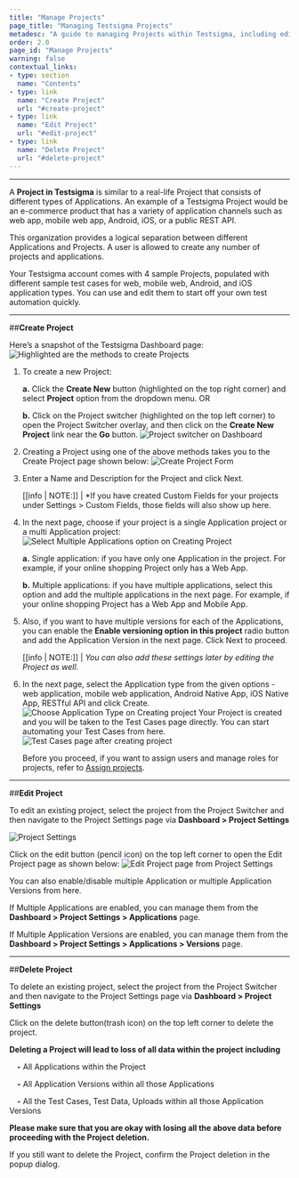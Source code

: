 ```yaml
---
title: "Manage Projects"
page_title: "Managing Testsigma Projects"
metadesc: "A guide to managing Projects within Testsigma, including editing, deleting projects, and enabling/disabling multiple Application/Versions"
order: 2.0
page_id: "Manage Projects"
warning: false
contextual_links:
- type: section
  name: "Contents"
- type: link
  name: "Create Project"
  url: "#create-project"
- type: link
  name: "Edit Project"
  url: "#edit-project"
- type: link
  name: "Delete Project"
  url: "#delete-project"
---
```

---
A **Project in Testsigma** is similar to a real-life Project that consists of different types of Applications. An example of a Testsigma Project would be an e-commerce product that has a variety of application channels such as web app, mobile web app, Android, iOS, or a public REST API.

This organization provides a logical separation between different Applications and Projects. A user is allowed to create any number of projects and applications. 

Your Testsigma account comes with 4 sample Projects, populated with different sample test cases for web, mobile web, Android, and iOS application types. You can use and edit them to start off your own test automation quickly. 

---
##**Create Project**

Here’s a snapshot of the Testsigma Dashboard page:
![Highlighted are the methods to create Projects](https://docs.testsigma.com/images/projects/dashboard-project-selection-area.png)

1. To create a new Project:

    **a.** Click the **Create New** button (highlighted on the top right corner) and select **Project** option from the dropdown menu. OR

    **b.** Click on the Project switcher (highlighted on the top left corner) to open the Project Switcher overlay, and then click on the **Create New Project** link near the **Go** button.
    ![Project switcher on Dashboard](https://docs.testsigma.com/images/projects/dashboard-project-selection-overlay.png)

2. Creating a Project using one of the above methods takes you to the Create Project page shown below:
![Create Project Form](https://docs.testsigma.com/images/projects/create-project-page1.png)
3. Enter a Name and Description for the Project and click    Next.

    [[info | NOTE:]]
    | *If you have created Custom Fields for your projects under Settings > Custom Fields, those fields will also show up here.
4. In the next page, choose if your project is a single Application project or a multi Application project:
    ![Select Multiple Applications option on Creating Project](https://docs.testsigma.com/images/projects/create-project-page2-multiapp-multiversion.png)
    
    **a.** Single application: if you have only one Application in the project. For example, if your online shopping Project only has a Web App.
    
    **b.** Multiple applications: if you have multiple applications, select this option and add the multiple applications in the next page. For example, if your online shopping Project has a Web App and Mobile App.
5. Also, if you want to have multiple versions for each of the Applications, you can enable the **Enable versioning option in this project** radio button and add the Application Version in the next page. Click Next to proceed.

    [[info | NOTE:]]
    | *You can also add these settings later by editing the Project as well.*
6. In the next page, select the Application type from the given options - web application, mobile web application, Android Native App, iOS Native App, RESTful API and click Create.
    ![Choose Application Type on Creating project](https://docs.testsigma.com/images/projects/create-project-page3-select-apptype.png)
    Your Project is created and you will be taken to the Test Cases page directly. You can start automating your Test Cases from here.
    ![Test Cases page after creating project](https://docs.testsigma.com/images/projects/create-project-redirect-test-cases.png)

    Before you proceed, if you want to assign users and manage roles for projects, refer to  [Assign projects](https://testsigma.com/docs/collaboration/assign-projects/).

---
##**Edit Project**

To edit an existing project, select the project from the Project Switcher and then navigate to the Project Settings page via **Dashboard > Project Settings**

![Project Settings](https://docs.testsigma.com/images/projects/project-settings.png)

Click on the edit button (pencil icon) on the top left corner to open the Edit Project page as shown below:
![Edit Project page from Project Settings](https://docs.testsigma.com/images/projects/edit-project.png)

You can also enable/disable multiple Application or multiple Application Versions from here.

If Multiple Applications are enabled, you can manage them from the **Dashboard > Project Settings > Applications** page.

If Multiple Application Versions are enabled, you can manage them from the **Dashboard > Project Settings > Applications > Versions** page.

---
##**Delete Project**

To delete an existing project, select the project from the Project Switcher and then navigate to the Project Settings page via **Dashboard > Project Settings**

Click on the delete button(trash icon) on the top left corner to delete the project.

**Deleting a Project will lead to loss of all data within the project including**

  &emsp;**-** All Applications within the Project

  &emsp;**-** All Application Versions within all those Applications

  &emsp;**-** All the Test Cases, Test Data, Uploads within all those Application Versions

**Please make sure that you are okay with losing all the above data before proceeding with the Project deletion.**

If you still want to delete the Project, confirm the Project deletion in the popup dialog.







